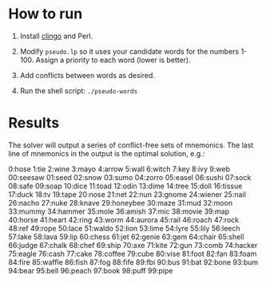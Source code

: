 # How to run

1. Install [clingo](https://potassco.org/clingo/) and Perl.

2. Modify `pseudo.lp` so it uses your candidate words for the numbers 1-100. Assign a priority to each word (lower is better).

3. Add conflicts between words as desired.

4. Run the shell script: `./pseudo-words`

# Results

The solver will output a series of conflict-free sets of mnemonics. The last line of mnemonics in the output is the optimal solution, e.g.:

0:hose 1:tie 2:wine 3:mayo 4:arrow 5:wall 6:witch 7:key 8:ivy 9:web 00:seesaw 01:seed 02:snow 03:sumo 04:zorro 05:easel 06:sushi 07:sock 08:safe 09:soap 10:dice 11:toad 12:odin 13:dime 14:tree 15:doll 16:tissue 17:duck 18:tv 19:tape 20:nose 21:net 22:nun 23:gnome 24:wiener 25:nail 26:nacho 27:nuke 28:knave 29:honeybee 30:maze 31:mud 32:moon 33:mummy 34:hammer 35:mole 36:amish 37:mic 38:movie 39:map 40:horse 41:heart 42:ring 43:worm 44:aurora 45:rail 46:roach 47:rock 48:ref 49:rope 50:lace 51:waldo 52:lion 53:lime 54:lyre 55:lily 56:leech 57:lake 58:lava 59:lip 60:chess 61:jet 62:genie 63:gem 64:chair 65:shell 66:judge 67:chalk 68:chef 69:ship 70:axe 71:kite 72:gun 73:comb 74:hacker 75:eagle 76:cash 77:cake 78:coffee 79:cube 80:vise 81:foot 82:fan 83:foam 84:fire 85:waffle 86:fish 87:fog 88:fife 89:fbi 90:bus 91:bat 92:bone 93:bum 94:bear 95:bell 96:peach 97:book 98:puff 99:pipe

